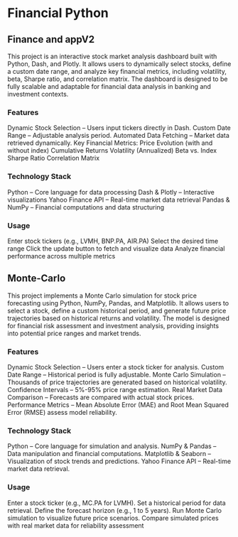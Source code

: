# Financial Python

## Finance and appV2
This project is an interactive stock market analysis dashboard built with Python, Dash, and Plotly. It allows users to dynamically select stocks, define a custom date range, and analyze key financial metrics, including volatility, beta, Sharpe ratio, and correlation matrix. The dashboard is designed to be fully scalable and adaptable for financial data analysis in banking and investment contexts.
 
### Features
Dynamic Stock Selection – Users input tickers directly in Dash.
Custom Date Range – Adjustable analysis period.
Automated Data Fetching – Market data retrieved dynamically.
Key Financial Metrics:
Price Evolution (with and without index)
Cumulative Returns
Volatility (Annualized)
Beta vs. Index
Sharpe Ratio
Correlation Matrix

### Technology Stack
Python – Core language for data processing
Dash & Plotly – Interactive visualizations
Yahoo Finance API – Real-time market data retrieval
Pandas & NumPy – Financial computations and data structuring

### Usage
Enter stock tickers (e.g., LVMH, BNP.PA, AIR.PA)
Select the desired time range
Click the update button to fetch and visualize data
Analyze financial performance across multiple metrics

## Monte-Carlo
This project implements a Monte Carlo simulation for stock price forecasting using Python, NumPy, Pandas, and Matplotlib. It allows users to select a stock, define a custom historical period, and generate future price trajectories based on historical returns and volatility. The model is designed for financial risk assessment and investment analysis, providing insights into potential price ranges and market trends.

### Features
Dynamic Stock Selection – Users enter a stock ticker for analysis.
Custom Date Range – Historical period is fully adjustable.
Monte Carlo Simulation – Thousands of price trajectories are generated based on historical volatility.
Confidence Intervals – 5%-95% price range estimation.
Real Market Data Comparison – Forecasts are compared with actual stock prices.
Performance Metrics – Mean Absolute Error (MAE) and Root Mean Squared Error (RMSE) assess model reliability.

### Technology Stack
Python – Core language for simulation and analysis.
NumPy & Pandas – Data manipulation and financial computations.
Matplotlib & Seaborn – Visualization of stock trends and predictions.
Yahoo Finance API – Real-time market data retrieval.

### Usage
Enter a stock ticker (e.g., MC.PA for LVMH).
Set a historical period for data retrieval.
Define the forecast horizon (e.g., 1 to 5 years).
Run Monte Carlo simulation to visualize future price scenarios.
Compare simulated prices with real market data for reliability assessment
